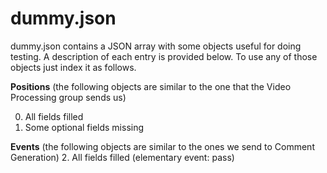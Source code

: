 # dummy.json

dummy.json contains a JSON array with some objects useful for doing testing. A description of each entry is provided below. To use any of those objects just index it as follows.

**Positions** (the following objects are similar to the one that the Video Processing group sends us)

0. All fields filled
1. Some optional fields missing

**Events** (the following objects are similar to the ones we send to Comment Generation)
2. All fields filled (elementary event: pass)
